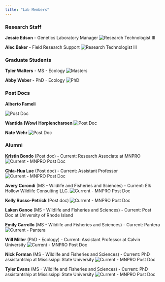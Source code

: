 ```yaml
---
title: "Lab Members"
---
```

### Research Staff

**Jessie Edson** - Genetics Laboratory Manager
![Research Technologist III](img/Edson.png)

**Alec Baker** - Field Research Support
![Research Technologist III](img/Baker.png)


### Graduate Students

**Tyler Walters** - MS - Ecology
![Masters](img/Walters.png)

**Abby Weber** - PhD - Ecology
![PhD](img/Weber.png)

### Post Docs

**Alberto Fameli**

![Post Doc](img/Fameli.png)

**Wantida (Wow) Horpiencharoen**
![Post Doc](img/Wow.png)

**Nate Wehr**
![Post Doc](img/Wehr.png)

### Alumni

**Kristin Bondo** (Post doc) - Current: Research Associate at MNPRO
![Current - MNPRO Post Doc](img/Bondo.png)

**Chia-Hua Lue** (Post doc) - Current: Assistant Professor
![Current - MNPRO Post Doc](img/Lue.png)

**Avery Corondi** (MS - Wildlife and Fisheries and Sciences) - Current: Elk Hollow Wildlife Consulting LLC.
![Current - MNPRO Post Doc](img/Corondi.png)

**Kelly Russo-Petrick** (Post doc)
![Current - MNPRO Post Doc](img/Russo.png)

**Laken Ganoe** (MS - Wildlife and Fisheries and Sciences) - Current: Post Doc at University of Rhode Island

**Emily Carrollo** (MS - Wildlife and Fisheries and Sciences) - Current: Pantera
![Current - Pantera](img/Carrollo.png)

**Will Miller** (PhD - Ecology) - Current: Assistant Professor at Calvin University
![Current - MNPRO Post Doc](img/Miller.png)

**Nick Forman** (MS - Wildlife and Fisheries and Sciences) - Current: PhD assistantship at Mississippi State University
![Current - MNPRO Post Doc](img/Forman.png)

**Tyler Evans** (MS - Wildlife and Fisheries and Sciences) - Current: PhD assistantship at Mississippi State University
![Current - MNPRO Post Doc](img/Evans.png)
